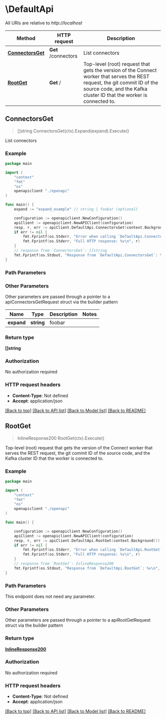 # \DefaultApi

All URIs are relative to *http://localhost*

Method | HTTP request | Description
------------- | ------------- | -------------
[**ConnectorsGet**](DefaultApi.md#ConnectorsGet) | **Get** /connectors | List connectors
[**RootGet**](DefaultApi.md#RootGet) | **Get** / | Top-level (root) request that gets the version of the Connect worker that serves the REST request, the git commit ID of the source code, and the Kafka cluster ID that the worker is connected to.



## ConnectorsGet

> []string ConnectorsGet(ctx).Expand(expand).Execute()

List connectors

### Example

```go
package main

import (
    "context"
    "fmt"
    "os"
    openapiclient "./openapi"
)

func main() {
    expand := "expand_example" // string | foobar (optional)

    configuration := openapiclient.NewConfiguration()
    apiClient := openapiclient.NewAPIClient(configuration)
    resp, r, err := apiClient.DefaultApi.ConnectorsGet(context.Background()).Expand(expand).Execute()
    if err != nil {
        fmt.Fprintf(os.Stderr, "Error when calling `DefaultApi.ConnectorsGet``: %v\n", err)
        fmt.Fprintf(os.Stderr, "Full HTTP response: %v\n", r)
    }
    // response from `ConnectorsGet`: []string
    fmt.Fprintf(os.Stdout, "Response from `DefaultApi.ConnectorsGet`: %v\n", resp)
}
```

### Path Parameters



### Other Parameters

Other parameters are passed through a pointer to a apiConnectorsGetRequest struct via the builder pattern


Name | Type | Description  | Notes
------------- | ------------- | ------------- | -------------
 **expand** | **string** | foobar | 

### Return type

**[]string**

### Authorization

No authorization required

### HTTP request headers

- **Content-Type**: Not defined
- **Accept**: application/json

[[Back to top]](#) [[Back to API list]](../README.md#documentation-for-api-endpoints)
[[Back to Model list]](../README.md#documentation-for-models)
[[Back to README]](../README.md)


## RootGet

> InlineResponse200 RootGet(ctx).Execute()

Top-level (root) request that gets the version of the Connect worker that serves the REST request, the git commit ID of the source code, and the Kafka cluster ID that the worker is connected to.

### Example

```go
package main

import (
    "context"
    "fmt"
    "os"
    openapiclient "./openapi"
)

func main() {

    configuration := openapiclient.NewConfiguration()
    apiClient := openapiclient.NewAPIClient(configuration)
    resp, r, err := apiClient.DefaultApi.RootGet(context.Background()).Execute()
    if err != nil {
        fmt.Fprintf(os.Stderr, "Error when calling `DefaultApi.RootGet``: %v\n", err)
        fmt.Fprintf(os.Stderr, "Full HTTP response: %v\n", r)
    }
    // response from `RootGet`: InlineResponse200
    fmt.Fprintf(os.Stdout, "Response from `DefaultApi.RootGet`: %v\n", resp)
}
```

### Path Parameters

This endpoint does not need any parameter.

### Other Parameters

Other parameters are passed through a pointer to a apiRootGetRequest struct via the builder pattern


### Return type

[**InlineResponse200**](InlineResponse200.md)

### Authorization

No authorization required

### HTTP request headers

- **Content-Type**: Not defined
- **Accept**: application/json

[[Back to top]](#) [[Back to API list]](../README.md#documentation-for-api-endpoints)
[[Back to Model list]](../README.md#documentation-for-models)
[[Back to README]](../README.md)

